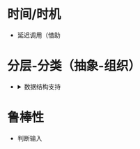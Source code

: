 

# 时间/时机
  - 延迟调用（借助




# 分层-分类（抽象-组织） 

  - <details>
    <summary>数据结构支持</summary>
    //算法图解-2.2
    
    ![image](https://github.com/lanwu5/lantz.github.io/assets/42904565/5d6ad7f2-6026-4bc6-9a8e-332f42592677)

    </details>






# 鲁棒性
  - 判断输入

